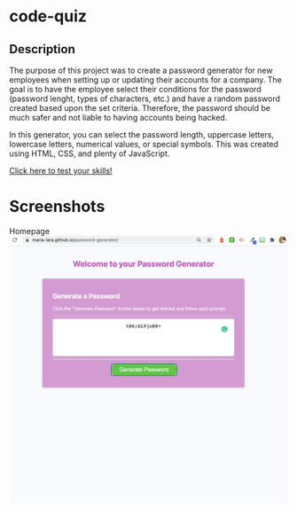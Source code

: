 # code-quiz

## Description
The purpose of this project was to create a password generator for new employees when setting up or updating their accounts for a company. The goal is to have the employee select their conditions for the password (password lenght, types of characters, etc.) and have a random password created based upon the set criteria. Therefore, the password should be much safer and not liable to having accounts being hacked. 

In this generator, you can select the password length, uppercase letters, lowercase letters, numerical values, or special symbols. This was created using HTML, CSS, and plenty of JavaScript. 

[Click here to test your skills!](https://maria-lara.github.io/code-quiz/)

# Screenshots
Homepage ![screenshot of homepage](https://github.com/maria-lara/password-generator/blob/main/Screen%20Shot%202021-01-14%20at%209.48.53%20PM.png)
